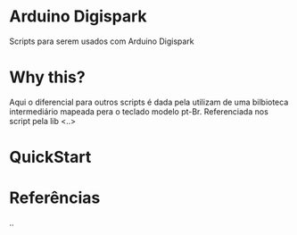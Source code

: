 # Arduino Digispark
Scripts para serem usados com Arduino Digispark

# Why this?
Aqui o diferencial para outros scripts é dada pela utilizam de uma bilbioteca intermediário mapeada pera o teclado modelo pt-Br.
Referenciada nos script pela lib <..>

# QuickStart

# Referências
..
